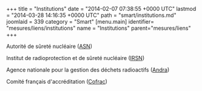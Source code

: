 +++
title = "Institutions"
date = "2014-02-07 07:38:55 +0000 UTC"
lastmod = "2014-03-28 14:16:35 +0000 UTC"
path = "smart/institutions.md"
joomlaid = 339
category = "Smart"
[menu.main]
  identifier= "mesures/liens/institutions"
  name = "Institutions"
  parent="mesures/liens"
+++
<p>Autorité de sûreté nucléaire (<a href="http://www.asn.fr/">ASN</a>)</p>
<p>Institut de radioprotection et de sûreté nucléaire (<a href="http://www.irsn.fr">IRSN</a>)</p>
<p>Agence nationale pour la gestion des déchets radioactifs (<a href="https://www.andra.fr/">Andra</a>)</p>
<p>Comité français d'accréditation (<a href="http://www.cofrac.fr/">Cofrac</a>)</p>